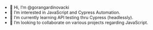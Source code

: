 - 👋 Hi, I’m @gorangardinovacki
- 👀 I’m interested in JavaScript and Cypress Automation.
- 🌱 I’m currently learning API testing thru Cypress (headlessly).
- 💞️ I’m looking to collaborate on various projects regarding JavaScript.

<!---
gorangardinovacki/gorangardinovacki is a ✨ special ✨ repository because its `README.md` (this file) appears on your GitHub profile.
You can click the Preview link to take a look at your changes.
--->
